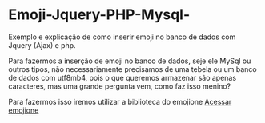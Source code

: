 # Emoji-Jquery-PHP-Mysql-
Exemplo e explicação de como inserir emoji no banco de dados com Jquery (Ajax) e php. 
<p>Para fazermos a inserção de emoji no banco de dados, seje ele MySql ou outros tipos, não necessariamente precisamos de uma tebela ou um banco de dados com utf8mb4, pois o que queremos armazenar são apenas caracteres, mas uma grande pergunta vem, como faz isso menino?</p>
<p>Para fazermos isso iremos utilizar a biblioteca do emojione <a href="https://demos.emojione.com/latest/index.html#extras">Acessar emojione</a></p>
